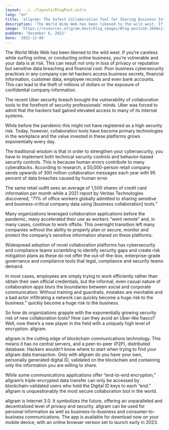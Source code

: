 ```yaml
---
layout: ../../layouts/BlogPost.astro
lang: "en"
title: 'allgram: The Safest Collaboration Tool for Sharing Business Information Online'
description: 'The World Wide Web has been likened to the wild west. If you’re careless while surfing online, or conducting online business, you’re vulnerable and your data is at risk. This...'
image: 'https://resources.allgram.best/blog_images/Blog-posts16-2048x1152.jpg'
pubDate: 'December 6, 2022'
date: '2022-12-06'
---
```


The World Wide Web has been likened to the wild west. If you’re careless while surfing online, or conducting online business, you’re vulnerable and your data is at risk. This can result not only in loss of privacy or reputation but sensitive data breaching and financial cost. Poor business cybersecurity practices in any company can let hackers access business secrets, financial information, customer data, employee records and even bank accounts. This can lead to the theft of millions of dollars or the exposure of confidential company information.

The recent Uber security breach brought the vulnerability of collaboration tools to the forefront of security professionals’ minds. Uber was forced to admit that the hackers had gained elevated access to many of its internal systems.

While before the pandemic this might not have registered as a high security risk. Today, however, collaboration tools have become primary technologies in the workplace and the value invested in these platforms grows exponentially every day.

The traditional wisdom is that in order to strengthen your cybersecurity, you have to implement both technical security controls and behavior-based security controls. This is because human errors contribute to many cyberattacks. According to research, a 50,000-person retail company sends upwards of 300 million collaboration messages each year with 95 percent of data breaches caused by human error.

The same retail outfit sees an average of 1,500 shares of credit card information per month while a 2021 report by Veritas Technologies discovered, “71% of office workers globally admitted to sharing sensitive and business-critical company data using [business collaboration] tools.”

Many organizations leveraged collaboration applications before the pandemic, many accelerated their use as workers “went remote” and, in many cases, continue to work offsite. This overnight transition left many companies without the ability to properly plan or secure, monitor and protect the company’s sensitive information shared on these platforms.

Widespread adoption of novel collaboration platforms has cybersecurity and compliance teams scrambling to identify security gaps and create risk mitigation plans as these do not offer the out-of-the-box, enterprise-grade governance and compliance tools that legal, compliance and security teams demand.

In most cases, employees are simply trying to work efficiently rather than obtain their own official credentials, but the informal, even casual nature of collaboration apps blurs the boundaries between social and corporate communication. Without training and guardrails, mistakes are inevitable and a bad actor infiltrating a network can quickly become a huge risk to the business.” quickly become a huge risk to the business.

So how do organizations grapple with the exponentially growing security risk of new collaboration tools? How can they avoid an Uber-like fiasco? Well, now there’s a new player in the field with a uniquely high level of encryption: allgram.

allgram is the cutting edge of blockchain communications technology. This means it has no central servers, and a peer-to-peer (P2P), distributed database. Hackers wouldn’t know where to start when trying to find your allgram data transaction. Only with allgram do you have your own, personally generated digital ID, validated on the blockchain and containing only the information you are willing to share. 

While some communications applications offer “end-to-end encryption,” allgram’s triple-encrypted data transfer can only be accessed by blockchain-validated users who hold the Digital ID keys to each “end.”  allgram is unquestionably the most secure collaboration tool in the world.  

allgram is Internet 3.0. It symbolizes the future, offering an unparalleled and decentralized level of privacy and security. allgram can be used for personal information as well as business-to-business and consumer-to-business communications.   The app is available for download now on your mobile device, with an online browser version set to launch early in 2023.

